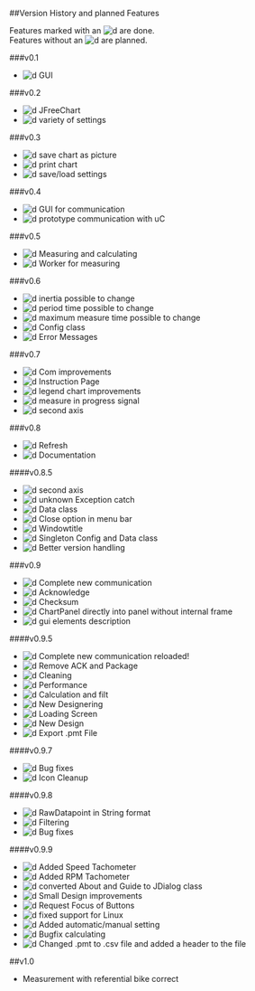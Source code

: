 ##Version History and planned Features  

Features marked with an ![d] are done.  
Features without an ![d] are planned.  

###v0.1
* ![d] GUI

###v0.2
* ![d] JFreeChart
* ![d] variety of settings

###v0.3
* ![d] save chart as picture
* ![d] print chart
* ![d] save/load settings

###v0.4
* ![d] GUI for communication
* ![d] prototype communication with uC

###v0.5
* ![d] Measuring and calculating
* ![d] Worker for measuring

###v0.6
* ![d] inertia possible to change
* ![d] period time possible to change
* ![d] maximum measure time possible to change
* ![d] Config class
* ![d] Error Messages

###v0.7
* ![d] Com improvements
* ![d] Instruction Page
* ![d] legend chart improvements
* ![d] measure in progress signal
* ![d] second axis

###v0.8
* ![d] Refresh
* ![d] Documentation

####v0.8.5
* ![d] second axis  
* ![d] unknown Exception catch  
* ![d] Data class  
* ![d] Close option in menu bar 
* ![d] Windowtitle
* ![d] Singleton Config and Data class
* ![d] Better version handling

###v0.9
* ![d] Complete new communication  
* ![d] Acknowledge  
* ![d] Checksum  
* ![d] ChartPanel directly into panel without internal frame  
* ![d] gui elements description  

####v0.9.5
* ![d] Complete new communication reloaded!  
* ![d] Remove ACK and Package
* ![d] Cleaning
* ![d] Performance  
* ![d] Calculation and filt
* ![d] New Designering
* ![d] Loading Screen
* ![d] New Design
* ![d] Export .pmt File

####v0.9.7
* ![d] Bug fixes
* ![d] Icon Cleanup

####v0.9.8
* ![d] RawDatapoint in String format
* ![d] Filtering
* ![d] Bug fixes

####v0.9.9
* ![d] Added Speed Tachometer
* ![d] Added RPM Tachometer 
* ![d] converted About and Guide to JDialog class
* ![d] Small Design improvements
* ![d] Request Focus of Buttons
* ![d] fixed support for Linux
* ![d] Added automatic/manual setting
* ![d] Bugfix calculating
* ![d] Changed .pmt to .csv file and added a header to the file


##v1.0
* Measurement with referential bike correct
  
  






[d]: http://atlanticdecisionsciences.com/sites/default/files/checkmark.png " DONE "